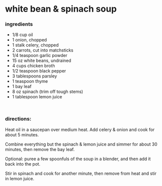 # white bean & spinach soup

### ingredients
- 1/8 cup oil
- 1 onion, chopped
- 1 stalk celery, chopped
- 2 carrots, cut into matchsticks
- 1/4 teaspoon garlic powder
- 15 oz white beans, undrained
- 4 cups chicken broth
- 1/2 teaspoon black pepper
- 3 tablespoons parsley
- 1 teaspoon thyme
- 1 bay leaf
- 8 oz spinach (trim off tough stems)
- 1 tablespoon lemon juice

<br>

### directions:

Heat oil in a saucepan over medium heat. Add celery & onion and cook for about 5 minutes.

Combine everything but the spinach & lemon juice and simmer for about 30 minutes, then remove the bay leaf.

Optional: puree a few spoonfuls of the soup in a blender, and then add it back into the pot.

Stir in spinach and cook for another minute, then remove from heat and stir in lemon juice.
